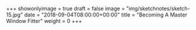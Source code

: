 +++
showonlyimage = true
draft = false
image = "img/sketchnotes/sketch-15.jpg"
date = "2018-09-04T08:00:00+00:00"
title = "Becoming A Master Window Fitter"
weight = 0
+++

